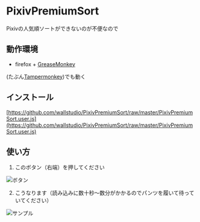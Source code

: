 # PixivPremiumSort
Pixivの人気順ソートができないのが不便なので

## 動作環境
* firefox + [GreaseMonkey](https://addons.mozilla.org/ja/firefox/addon/greasemonkey/)

(たぶん[Tampermonkey](https://chrome.google.com/webstore/detail/tampermonkey/dhdgffkkebhmkfjojejmpbldmpobfkfo?hl=ja))でも動く

## インストール
[https://github.com/wallstudio/PixivPremiumSort/raw/master/PixivPremiumSort.user.js](https://github.com/wallstudio/PixivPremiumSort/raw/master/PixivPremiumSort.user.js)

## 使い方
1. このボタン（右端）を押してください  

![ボタン](https://wallstudio.github.io/PixivPremiumSort/button.png)

2. こうなります（読み込みに数十秒～数分がかかるのでパンツを履いて待っていてください）

![サンプル](https://wallstudio.github.io/PixivPremiumSort/sample.png)